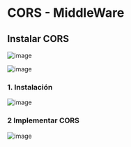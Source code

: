 #  CORS - MiddleWare


## Instalar CORS

![image](https://user-images.githubusercontent.com/31961588/198837524-8e684bad-5987-4de9-b118-1047f91430a4.png)

![image](https://user-images.githubusercontent.com/31961588/198837540-6858321a-99be-4233-ae18-fe2f4bea323c.png)

### 1. Instalación

![image](https://user-images.githubusercontent.com/31961588/198837812-deb5b04d-75c3-48aa-af98-ed5052c8c4b5.png)

### 2 Implementar CORS

![image](https://user-images.githubusercontent.com/31961588/198837893-20c1a05a-2fed-46af-a553-02084d636b35.png)
